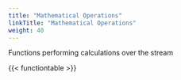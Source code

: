 ```yaml
---
title: "Mathematical Operations"
linkTitle: "Mathematical Operations"
weight: 40
---
```


Functions performing calculations over the stream

{{< functiontable >}}